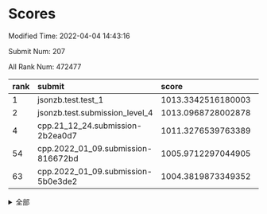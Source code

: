 # Scores

Modified Time: 2022-04-04 14:43:16

Submit Num: 207

All Rank Num: 472477

| rank |               submit               |       score        |       sigma        | pk_num |
| :--- | :--------------------------------- | :----------------- | :----------------- | :----- |
| 1    | jsonzb.test.test_1                 | 1013.3342516180003 | 0.8100692321370335 | 9129   |
| 2    | jsonzb.test.submission_level_4     | 1013.0968728002878 | 0.7790142899834596 | 9127   |
| 4    | cpp.21_12_24.submission-2b2ea0d7   | 1011.3276539763389 | 0.8049526073137884 | 9131   |
| 54   | cpp.2022_01_09.submission-816672bd | 1005.9712297044905 | 0.7189400588108388 | 9131   |
| 63   | cpp.2022_01_09.submission-5b0e3de2 | 1004.3819873349352 | 0.7124135063270076 | 9129   |


<details>
<summary>全部</summary>

| rank |                 submit                 |       score        |       sigma        | pk_num |
| :--- | :------------------------------------- | :----------------- | :----------------- | :----- |
| 1    | jsonzb.test.test_1                     | 1013.3342516180003 | 0.8100692321370335 | 9129   |
| 2    | jsonzb.test.submission_level_4         | 1013.0968728002878 | 0.7790142899834596 | 9127   |
| 3    | gobigger.level_3.submission_level_3_5  | 1011.956900541128  | 0.7830420514267427 | 9132   |
| 4    | cpp.21_12_24.submission-2b2ea0d7       | 1011.3276539763389 | 0.8049526073137884 | 9131   |
| 5    | gobigger.level_3.submission_level_3_31 | 1011.0369384826051 | 0.7821937382844267 | 9129   |
| 6    | gobigger.level_3.submission_level_3_21 | 1010.928941334178  | 0.7426832189690757 | 9133   |
| 7    | gobigger.level_3.submission_level_3_26 | 1010.7792173887337 | 0.7802822912239624 | 9127   |
| 8    | gobigger.level_3.submission_level_3_1  | 1010.7051817017577 | 0.7709588496469465 | 9136   |
| 9    | gobigger.level_3.submission_level_3_42 | 1010.7010269367304 | 0.7722024444255509 | 9135   |
| 10   | gobigger.level_3.submission_level_3_27 | 1010.6977181694385 | 0.7482551302310346 | 9130   |
| 11   | gobigger.level_3.submission_level_3_39 | 1010.67095328742   | 0.7516398885647311 | 9130   |
| 12   | gobigger.level_3.submission_level_3_23 | 1010.6609833762442 | 0.7576225975909981 | 9130   |
| 13   | gobigger.level_3.submission_level_3_48 | 1010.5067218441665 | 0.7386322509642472 | 9133   |
| 14   | gobigger.level_3.submission_level_3_18 | 1010.4193260552223 | 0.7731829755616213 | 9129   |
| 15   | gobigger.level_3.submission_level_3_36 | 1010.4043405164736 | 0.7341792160392046 | 9131   |
| 16   | gobigger.level_3.submission_level_3_44 | 1010.3966585672081 | 0.7745424088667572 | 9131   |
| 17   | gobigger.level_3.submission_level_3_2  | 1010.389771896117  | 0.7656417440688925 | 9132   |
| 18   | gobigger.level_3.submission_level_3_43 | 1010.3185604862108 | 0.7546614777841867 | 9131   |
| 19   | gobigger.level_3.submission_level_3_0  | 1010.2375643713768 | 0.7733915946334494 | 9126   |
| 20   | gobigger.level_3.submission_level_3_45 | 1010.2341330544102 | 0.7553713906972235 | 9130   |
| 21   | gobigger.level_3.submission_level_3_49 | 1010.2249348192506 | 0.7616848403487522 | 9129   |
| 22   | gobigger.level_3.submission_level_3_12 | 1010.1814133874503 | 0.7450647332955433 | 9132   |
| 23   | gobigger.level_3.submission_level_3_6  | 1010.1060554619098 | 0.7667185887648197 | 9132   |
| 24   | gobigger.level_3.submission_level_3_25 | 1010.0865143172704 | 0.7700350245211913 | 9127   |
| 25   | gobigger.level_3.submission_level_3_30 | 1010.0085768398721 | 0.7430591868435243 | 9137   |
| 26   | gobigger.level_3.submission_level_3_38 | 1010.007415157056  | 0.7616817894907147 | 9130   |
| 27   | gobigger.level_3.submission_level_3_13 | 1010.0034413049141 | 0.7800888968429293 | 9132   |
| 28   | gobigger.level_3.submission_level_3_20 | 1010.001826165398  | 0.7618787461622241 | 9127   |
| 29   | gobigger.level_3.submission_level_3_16 | 1009.9962660517826 | 0.7543826073994444 | 9135   |
| 30   | gobigger.level_3.submission_level_3_33 | 1009.9933560559583 | 0.7403852951643926 | 9130   |
| 31   | gobigger.level_3.submission_level_3_40 | 1009.9928981296711 | 0.7380273768935582 | 9131   |
| 32   | gobigger.level_3.submission_level_3_15 | 1009.9886950341698 | 0.7833120626659427 | 9126   |
| 33   | gobigger.level_3.submission_level_3_7  | 1009.9603466807722 | 0.7637362885386823 | 9129   |
| 34   | gobigger.level_3.submission_level_3_10 | 1009.886759385252  | 0.7296271978063811 | 9129   |
| 35   | gobigger.level_3.submission_level_3_22 | 1009.8197679390349 | 0.7743165675865828 | 9129   |
| 36   | gobigger.level_3.submission_level_3_35 | 1009.7892162814247 | 0.7373362733184666 | 9134   |
| 37   | gobigger.level_3.submission_level_3_17 | 1009.5904848116201 | 0.7418409019669956 | 9124   |
| 38   | gobigger.level_3.submission_level_3_24 | 1009.4669510160585 | 0.7519264397460832 | 9134   |
| 39   | gobigger.level_3.submission_level_3_46 | 1009.4064806171664 | 0.7587368792770488 | 9126   |
| 40   | gobigger.level_3.submission_level_3_32 | 1009.4036184481374 | 0.7787080451403456 | 9132   |
| 41   | gobigger.level_3.submission_level_3_9  | 1009.3557005392199 | 0.7623890289606775 | 9131   |
| 42   | gobigger.level_3.submission_level_3_41 | 1009.3478516492498 | 0.7406019752332575 | 9132   |
| 43   | gobigger.level_3.submission_level_3_11 | 1009.3309584215052 | 0.7535097514041466 | 9129   |
| 44   | gobigger.level_3.submission_level_3_14 | 1009.3048050456501 | 0.736721748028982  | 9132   |
| 45   | gobigger.level_3.submission_level_3_8  | 1009.1169113859672 | 0.7514722200238669 | 9131   |
| 46   | gobigger.level_3.submission_level_3_19 | 1009.089249041899  | 0.7479670433091253 | 9127   |
| 47   | gobigger.level_3.submission_level_3_47 | 1009.0600007920581 | 0.7501204753996416 | 9132   |
| 48   | gobigger.level_3.submission_level_3_28 | 1009.0255271913489 | 0.7397529697252548 | 9132   |
| 49   | gobigger.level_3.submission_level_3_37 | 1008.9185894160099 | 0.7283708533035326 | 9132   |
| 50   | gobigger.level_3.submission_level_3_3  | 1008.8815279055437 | 0.7446814479750614 | 9133   |
| 51   | gobigger.level_3.submission_level_3_4  | 1008.7096752298296 | 0.7347883882384915 | 9129   |
| 52   | gobigger.level_3.submission_level_3_29 | 1008.174609460905  | 0.7237000693095076 | 9126   |
| 53   | gobigger.level_3.submission_level_3_34 | 1008.0803546486585 | 0.7515290001339675 | 9129   |
| 54   | cpp.2022_01_09.submission-816672bd     | 1005.9712297044905 | 0.7189400588108388 | 9131   |
| 55   | gobigger.level_1.submission_level_1_11 | 1005.7513590830083 | 0.7351002622220492 | 9132   |
| 56   | gobigger.level_1.submission_level_1_34 | 1005.7255734476634 | 0.7133080782785353 | 9137   |
| 57   | gobigger.level_1.submission_level_1_46 | 1005.1055027868206 | 0.7235156457955213 | 9135   |
| 58   | gobigger.level_1.submission_level_1_32 | 1004.7501346751648 | 0.7069034271729847 | 9132   |
| 59   | gobigger.level_1.submission_level_1_31 | 1004.6976275524149 | 0.7201123299062838 | 9125   |
| 60   | gobigger.level_1.submission_level_1_42 | 1004.6204989549047 | 0.733109988308063  | 9129   |
| 61   | gobigger.level_1.submission_level_1_24 | 1004.5880041128731 | 0.7093840786562318 | 9130   |
| 62   | gobigger.level_1.submission_level_1_35 | 1004.4073630037128 | 0.7170291160103368 | 9134   |
| 63   | cpp.2022_01_09.submission-5b0e3de2     | 1004.3819873349352 | 0.7124135063270076 | 9129   |
| 64   | gobigger.level_1.submission_level_1_48 | 1004.378608516687  | 0.7130541009490976 | 9135   |
| 65   | gobigger.level_1.submission_level_1_4  | 1004.2983209714793 | 0.7208460527199064 | 9131   |
| 66   | gobigger.level_1.submission_level_1_26 | 1004.1957477909166 | 0.707668530423223  | 9135   |
| 67   | gobigger.level_1.submission_level_1_15 | 1004.1646728314721 | 0.7119104585486667 | 9134   |
| 68   | gobigger.level_1.submission_level_1_17 | 1003.9865771385772 | 0.7136531282676989 | 9127   |
| 69   | gobigger.level_1.submission_level_1_27 | 1003.9700263209972 | 0.7166989875349729 | 9139   |
| 70   | gobigger.level_1.submission_level_1_5  | 1003.9112127158317 | 0.7144907779444872 | 9131   |
| 71   | gobigger.level_1.submission_level_1_39 | 1003.859377875219  | 0.7094799641161887 | 9131   |
| 72   | gobigger.level_1.submission_level_1_10 | 1003.8255486048599 | 0.7136916621499706 | 9129   |
| 73   | gobigger.level_1.submission_level_1_13 | 1003.7824857262179 | 0.7224392549280187 | 9129   |
| 74   | gobigger.level_1.submission_level_1_9  | 1003.7416287226838 | 0.7179739734072572 | 9133   |
| 75   | gobigger.level_1.submission_level_1_36 | 1003.6940508866929 | 0.7130071423119402 | 9127   |
| 76   | gobigger.level_1.submission_level_1_21 | 1003.5423960689858 | 0.7210114688516734 | 9128   |
| 77   | gobigger.level_1.submission_level_1_22 | 1003.5324691844357 | 0.7222218027044391 | 9125   |
| 78   | gobigger.level_1.submission_level_1_20 | 1003.471201913928  | 0.7206323788547863 | 9129   |
| 79   | gobigger.level_1.submission_level_1_37 | 1003.4268003184291 | 0.7216960601170281 | 9129   |
| 80   | gobigger.level_1.submission_level_1_38 | 1003.3956172201857 | 0.7219725396203338 | 9133   |
| 81   | gobigger.level_1.submission_level_1_40 | 1003.2766198557753 | 0.7126343437329182 | 9130   |
| 82   | gobigger.level_1.submission_level_1_33 | 1003.2745079561101 | 0.7137407813726578 | 9133   |
| 83   | gobigger.level_1.submission_level_1_8  | 1003.2506174528321 | 0.7215757535086906 | 9129   |
| 84   | gobigger.level_1.submission_level_1_44 | 1003.224355878336  | 0.7183438634976591 | 9133   |
| 85   | gobigger.level_1.submission_level_1_29 | 1003.1572691268107 | 0.7099308056480644 | 9126   |
| 86   | gobigger.level_1.submission_level_1_19 | 1003.1258889226855 | 0.7371287104252167 | 9129   |
| 87   | gobigger.level_1.submission_level_1_45 | 1003.0324617164976 | 0.71591189352567   | 9131   |
| 88   | gobigger.level_1.submission_level_1_30 | 1003.025401810552  | 0.7149031269373576 | 9130   |
| 89   | gobigger.level_1.submission_level_1_47 | 1003.0208543907416 | 0.714818930814826  | 9128   |
| 90   | gobigger.level_1.submission_level_1_1  | 1002.8901860463003 | 0.7089532270747751 | 9128   |
| 91   | gobigger.level_1.submission_level_1_12 | 1002.8829453852234 | 0.7121683770501119 | 9132   |
| 92   | gobigger.level_1.submission_level_1_3  | 1002.8405842736483 | 0.7107333829477965 | 9127   |
| 93   | gobigger.level_1.submission_level_1_49 | 1002.8309752915853 | 0.7173834315112741 | 9131   |
| 94   | gobigger.level_1.submission_level_1_0  | 1002.8230976545135 | 0.7076607392844297 | 9134   |
| 95   | gobigger.level_1.submission_level_1_43 | 1002.7936878325013 | 0.7126272752617219 | 9130   |
| 96   | gobigger.level_1.submission_level_1_2  | 1002.70356767204   | 0.7200839852042478 | 9130   |
| 97   | gobigger.level_1.submission_level_1_18 | 1002.4553000236323 | 0.7025462660484465 | 9129   |
| 98   | gobigger.level_1.submission_level_1_25 | 1002.3242868173762 | 0.7044382576075974 | 9132   |
| 99   | gobigger.level_1.submission_level_1_14 | 1002.2852523467535 | 0.7179228434802859 | 9134   |
| 100  | gobigger.level_1.submission_level_1_6  | 1002.2388120601411 | 0.7161064175128502 | 9123   |
| 101  | gobigger.level_1.submission_level_1_41 | 1002.0532524403434 | 0.7171581906237576 | 9131   |
| 102  | gobigger.level_1.submission_level_1_7  | 1001.9597666629622 | 0.7085730369258879 | 9130   |
| 103  | gobigger.level_1.submission_level_1_28 | 1001.7911116361864 | 0.7146411611043154 | 9126   |
| 104  | gobigger.level_1.submission_level_1_23 | 1001.7846545166414 | 0.7108049363690541 | 9131   |
| 105  | gobigger.level_1.submission_level_1_16 | 1001.6537351334351 | 0.7146944542220716 | 9131   |
| 106  | gobigger.random.submission_random_47   | 997.5311044937049  | 0.7080304229458357 | 9129   |
| 107  | gobigger.random.submission_random_26   | 997.1038426328045  | 0.7011659456812198 | 9137   |
| 108  | gobigger.random.submission_random_5    | 997.0891282904765  | 0.7061064139496603 | 9128   |
| 109  | gobigger.random.submission_random_34   | 997.034698181917   | 0.7057135932125788 | 9130   |
| 110  | gobigger.random.submission_random_0    | 996.8053632404401  | 0.71410229210929   | 9128   |
| 111  | gobigger.random.submission_random_27   | 996.7394814056262  | 0.7067678731391636 | 9126   |
| 112  | gobigger.random.submission_random_44   | 996.5989125197256  | 0.7000129968938745 | 9133   |
| 113  | gobigger.random.submission_random_12   | 996.5852653388599  | 0.7093393634381283 | 9131   |
| 114  | gobigger.random.submission_random_22   | 996.5113627891963  | 0.7152402309759855 | 9125   |
| 115  | gobigger.random.submission_random_23   | 996.4376200981487  | 0.7294168060762162 | 9132   |
| 116  | gobigger.random.submission_random_31   | 996.4188518650035  | 0.7085492229832167 | 9134   |
| 117  | gobigger.random.submission_random_3    | 996.3122568032251  | 0.707891103791734  | 9125   |
| 118  | gobigger.random.submission_random_38   | 996.2881332790387  | 0.7160783437396748 | 9127   |
| 119  | gobigger.random.submission_random_40   | 996.1884953430737  | 0.7151694807968032 | 9121   |
| 120  | gobigger.random.submission_random_7    | 996.1726924102131  | 0.7122358734957714 | 9130   |
| 121  | gobigger.random.submission_random_45   | 996.1699023619115  | 0.7096064156926885 | 9130   |
| 122  | gobigger.random.submission_random_4    | 996.1460752506624  | 0.7143559125312658 | 9130   |
| 123  | gobigger.random.submission_random_21   | 996.1139926866236  | 0.7144582688288597 | 9133   |
| 124  | gobigger.random.submission_random_1    | 996.0610558433988  | 0.7223896768728695 | 9121   |
| 125  | gobigger.random.submission_random_37   | 996.0391422424747  | 0.7190690283218034 | 9129   |
| 126  | gobigger.random.submission_random_39   | 995.9986199423473  | 0.713545167503807  | 9127   |
| 127  | gobigger.random.submission_random_19   | 995.9941866176575  | 0.6988366379132419 | 9132   |
| 128  | gobigger.random.submission_random_2    | 995.9309412631047  | 0.7048846586699306 | 9131   |
| 129  | gobigger.random.submission_random_43   | 995.8830535728165  | 0.7297947789077601 | 9128   |
| 130  | gobigger.random.submission_random_25   | 995.8779747792418  | 0.7143351742078049 | 9125   |
| 131  | gobigger.random.submission_random_33   | 995.8596465501256  | 0.7109815504647795 | 9121   |
| 132  | gobigger.random.submission_random_17   | 995.816632530446   | 0.7145850496457868 | 9130   |
| 133  | gobigger.random.submission_random_8    | 995.8135284064355  | 0.7152803913735407 | 9129   |
| 134  | gobigger.random.submission_random_49   | 995.7574098241587  | 0.7077290003531163 | 9132   |
| 135  | gobigger.random.submission_random_20   | 995.7325659246081  | 0.7096651570615239 | 9127   |
| 136  | gobigger.random.submission_random_36   | 995.6862981235313  | 0.7222274046233205 | 9131   |
| 137  | gobigger.random.submission_random_42   | 995.6785495650827  | 0.7129336657756205 | 9136   |
| 138  | gobigger.random.submission_random_14   | 995.6105052452792  | 0.703295309596928  | 9126   |
| 139  | gobigger.random.submission_random_9    | 995.6100599280835  | 0.7138938036492377 | 9134   |
| 140  | gobigger.random.submission_random_10   | 995.6081360724386  | 0.71621450642112   | 9130   |
| 141  | gobigger.random.submission_random_18   | 995.5109366211454  | 0.731297710564128  | 9135   |
| 142  | gobigger.random.submission_random_41   | 995.484014158413   | 0.7257064826854432 | 9133   |
| 143  | gobigger.random.submission_random_11   | 995.4742349479963  | 0.7119810508257207 | 9129   |
| 144  | gobigger.random.submission_random_28   | 995.4721892036471  | 0.7084328780963648 | 9130   |
| 145  | gobigger.random.submission_random_16   | 995.4123062335279  | 0.7035021003317216 | 9126   |
| 146  | gobigger.random.submission_random_29   | 995.4102072277686  | 0.7077887261444545 | 9129   |
| 147  | gobigger.random.submission_random_15   | 995.1914236974261  | 0.7156001102018119 | 9127   |
| 148  | gobigger.random.submission_random_30   | 995.1855692326625  | 0.7140458295124059 | 9131   |
| 149  | gobigger.random.submission_random_13   | 995.1718836263973  | 0.7104903391025712 | 9129   |
| 150  | gobigger.random.submission_random_46   | 995.1350016841659  | 0.7112234926872698 | 9130   |
| 151  | gobigger.random.submission_random_32   | 995.1308766808685  | 0.7276804230113578 | 9125   |
| 152  | gobigger.random.submission_random_35   | 995.032189524222   | 0.7193197006194402 | 9128   |
| 153  | gobigger.level_2.submission_level_2_26 | 994.9549501696835  | 0.7121294638700002 | 9131   |
| 154  | gobigger.random.submission_random_6    | 994.9396256722114  | 0.7112712971544368 | 9130   |
| 155  | gobigger.random.submission_random_24   | 994.856795543825   | 0.6992337116423523 | 9129   |
| 156  | gobigger.random.submission_random_48   | 994.6821872583203  | 0.7183891266894351 | 9131   |
| 157  | gobigger.level_2.submission_level_2_17 | 994.6713894062755  | 0.7207586719395592 | 9129   |
| 158  | gobigger.level_2.submission_level_2_20 | 994.2907369546683  | 0.7306325843401622 | 9129   |
| 159  | gobigger.level_2.submission_level_2_3  | 993.7298284010762  | 0.7432754006096723 | 9128   |
| 160  | gobigger.level_2.submission_level_2_21 | 993.6186957917209  | 0.7506218068799411 | 9131   |
| 161  | gobigger.level_2.submission_level_2_8  | 993.3230588558498  | 0.7327205139576841 | 9131   |
| 162  | gobigger.level_2.submission_level_2_0  | 993.3087875261431  | 0.7179973618912912 | 9129   |
| 163  | gobigger.level_2.submission_level_2_42 | 993.2440232343827  | 0.7426175575775961 | 9134   |
| 164  | gobigger.level_2.submission_level_2_23 | 993.2322344789956  | 0.7326904090288074 | 9131   |
| 165  | gobigger.level_2.submission_level_2_5  | 993.0682835519492  | 0.7540871628068865 | 9134   |
| 166  | gobigger.level_2.submission_level_2_32 | 993.0164766265532  | 0.717262604711764  | 9128   |
| 167  | gobigger.level_2.submission_level_2_30 | 993.0037453486472  | 0.740512669881547  | 9132   |
| 168  | gobigger.level_2.submission_level_2_37 | 992.9498476987238  | 0.736793123875537  | 9129   |
| 169  | gobigger.level_2.submission_level_2_33 | 992.8764943448368  | 0.7253804588624804 | 9131   |
| 170  | gobigger.level_2.submission_level_2_44 | 992.875856709493   | 0.7463416869012963 | 9132   |
| 171  | gobigger.level_2.submission_level_2_47 | 992.8630992477246  | 0.7336515005288466 | 9132   |
| 172  | gobigger.level_2.submission_level_2_2  | 992.7344263804324  | 0.7371766846344866 | 9130   |
| 173  | gobigger.level_2.submission_level_2_40 | 992.6612344895151  | 0.7232051273415729 | 9134   |
| 174  | gobigger.level_2.submission_level_2_12 | 992.5979263463657  | 0.7290501265665521 | 9130   |
| 175  | gobigger.level_2.submission_level_2_46 | 992.5714892040288  | 0.732504553901089  | 9132   |
| 176  | gobigger.level_2.submission_level_2_13 | 992.5673840901195  | 0.7488985786937468 | 9129   |
| 177  | gobigger.level_2.submission_level_2_25 | 992.4541882516478  | 0.7243784215829042 | 9125   |
| 178  | gobigger.level_2.submission_level_2_4  | 992.1918014689554  | 0.7626718485828355 | 9129   |
| 179  | gobigger.level_2.submission_level_2_19 | 992.1557915737161  | 0.7476648281810017 | 9131   |
| 180  | gobigger.level_2.submission_level_2_35 | 992.1310563095915  | 0.7425197778983184 | 9132   |
| 181  | gobigger.level_2.submission_level_2_38 | 992.1293907594742  | 0.7449036662935373 | 9127   |
| 182  | gobigger.level_2.submission_level_2_39 | 992.0919747761287  | 0.7683813758038814 | 9133   |
| 183  | gobigger.level_2.submission_level_2_22 | 992.0874412036059  | 0.7480795316804435 | 9131   |
| 184  | gobigger.level_2.submission_level_2_29 | 992.0601738240568  | 0.7575947077660834 | 9122   |
| 185  | gobigger.level_2.submission_level_2_41 | 992.0536014660255  | 0.7586437228296853 | 9123   |
| 186  | gobigger.level_2.submission_level_2_6  | 992.0399047162388  | 0.761232424139632  | 9133   |
| 187  | gobigger.level_2.submission_level_2_18 | 992.0267611782306  | 0.750934443231125  | 9127   |
| 188  | gobigger.level_2.submission_level_2_49 | 991.7751683870393  | 0.7340272357250583 | 9131   |
| 189  | gobigger.level_2.submission_level_2_24 | 991.6983246188897  | 0.7245073485118335 | 9125   |
| 190  | gobigger.level_2.submission_level_2_31 | 991.6786313066535  | 0.7556984703795252 | 9129   |
| 191  | gobigger.level_2.submission_level_2_48 | 991.5864253037801  | 0.7462792593755805 | 9128   |
| 192  | gobigger.level_2.submission_level_2_27 | 991.5032817201306  | 0.7505402803096544 | 9129   |
| 193  | gobigger.level_2.submission_level_2_15 | 991.3841052154446  | 0.7607033760775286 | 9132   |
| 194  | gobigger.level_2.submission_level_2_1  | 991.2680226411474  | 0.7542359481431599 | 9134   |
| 195  | gobigger.level_2.submission_level_2_36 | 991.2542369439907  | 0.7666596201382887 | 9128   |
| 196  | gobigger.level_2.submission_level_2_9  | 991.1725889479573  | 0.7522318235438066 | 9130   |
| 197  | gobigger.level_2.submission_level_2_45 | 991.0486362956984  | 0.7420882365242923 | 9131   |
| 198  | gobigger.level_2.submission_level_2_7  | 990.926589039358   | 0.7529292727793804 | 9128   |
| 199  | gobigger.level_2.submission_level_2_10 | 990.8097408335427  | 0.7831835237007748 | 9130   |
| 200  | gobigger.level_2.submission_level_2_28 | 990.8096467095048  | 0.7779194279742373 | 9127   |
| 201  | gobigger.level_2.submission_level_2_43 | 990.7466489819273  | 0.7528173598487992 | 9130   |
| 202  | gobigger.level_2.submission_level_2_14 | 990.4005331907676  | 0.7579979844334331 | 9129   |
| 203  | gobigger.level_2.submission_level_2_34 | 990.3676893194362  | 0.789517204275125  | 9125   |
| 204  | gobigger.level_2.submission_level_2_11 | 989.9147731007911  | 0.7915418417629587 | 9129   |
| 205  | gobigger.level_2.submission_level_2_16 | 989.8701670194572  | 0.7714145851297778 | 9132   |
| 206  | gobigger.none.submission_none_1        | 978.1473502817382  | 1.2540892333337867 | 9132   |
| 207  | gobigger.none.submission_none_0        | 976.8721125761523  | 1.400253063160421  | 9134   |

</details>